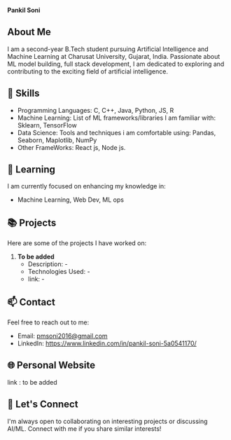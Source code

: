 **Pankil Soni**

## About Me

I am a second-year B.Tech student pursuing Artificial Intelligence and Machine Learning at Charusat University, Gujarat, India. Passionate about ML model building, full stack development, I am dedicated to exploring and contributing to the exciting field of artificial intelligence.

## 🚀 Skills

- Programming Languages: C, C++, Java, Python, JS, R
- Machine Learning: List of ML frameworks/libraries I am familiar with: Sklearn, TensorFlow
- Data Science: Tools and techniques i am comfortable using:  Pandas, Seaborn, Maplotlib, NumPy
- Other FrameWorks: React js, Node js.

## 🌱 Learning

I am currently focused on enhancing my knowledge in:

- Machine Learning, Web Dev, ML ops

## 📚 Projects

Here are some of the projects I have worked on:

1. **To be added**
   - Description: -
   - Technologies Used: -
   - link: -

## 📫 Contact

Feel free to reach out to me:

- Email: pmsoni2016@gmail.com
- LinkedIn: https://www.linkedin.com/in/pankil-soni-5a0541170/

## 🌐 Personal Website

link : to be added

## 🤝 Let's Connect

I'm always open to collaborating on interesting projects or discussing AI/ML. Connect with me if you share similar interests!
